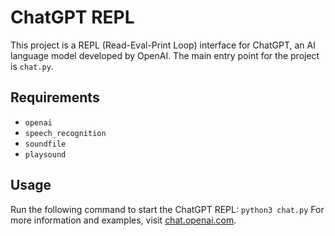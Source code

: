 # ChatGPT REPL
This project is a REPL (Read-Eval-Print Loop) interface for ChatGPT, an AI language model developed by OpenAI. The main entry point for the project is `chat.py`.

## Requirements
- `openai`
- `speech_recognition`
- `soundfile`
- `playsound`


## Usage
Run the following command to start the ChatGPT REPL:
`python3 chat.py`
For more information and examples, visit [chat.openai.com](https://chat.openai.com).
